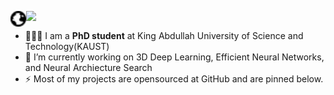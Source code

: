 [<img align="left" height="25" src="https://raw.githubusercontent.com/iconic/open-iconic/master/svg/globe.svg" />](https://www.gcqian.com/)
[<img align="left" height="25" src="https://cdn.jsdelivr.net/npm/simple-icons@3.12.3/icons/googlescholar.svg" />](https://scholar.google.com/citations?user=DUDaxg4AAAAJ&hl=en)
<br />

- 👨🏼‍💻 I am a **PhD student** at King Abdullah University of Science and Technology(KAUST)
- 🔭 I’m currently working on 3D Deep Learning, Efficient Neural Networks, and Neural Archiecture Search
- ⚡ Most of my projects are opensourced at GitHub and are pinned below.


<!--
**guochengqian/guochengqian** is a ✨ _special_ ✨ repository because its `README.md` (this file) appears on your GitHub profile.

Here are some ideas to get you started:

- 🔭 I’m currently working on ...
- 🌱 I’m currently learning ...
- 👯 I’m looking to collaborate on ...
- 🤔 I’m looking for help with ...
- 💬 Ask me about ...
- 📫 How to reach me: ...
- 😄 Pronouns: ...
- ⚡ Fun fact: ...

<div align="center">
  <p>

  <a href="https://github.com/guochengqian">

  <img src="https://github-readme-stats.vercel.app/api?username=guochengqian&show_icons=true&theme=default&hide=contribs,issues" />

  </a>
  
  </p>
</div>

-->
